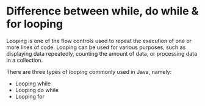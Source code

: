 # Difference between while, do while & for looping

Looping is one of the flow controls used to repeat the execution of one or more lines of code. Looping can be used for various purposes, such as displaying data repeatedly, counting the amount of data, or processing data in a collection.

There are three types of looping commonly used in Java, namely:

- Looping while
- Looping do while
- Looping for
